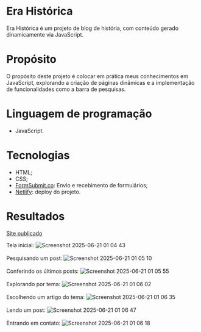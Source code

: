 # Era Histórica
Era Histórica é um projeto de blog de história, com conteúdo gerado dinamicamente via JavaScript.

# Propósito
O propósito deste projeto é colocar em prática meus conhecimentos em JavaScript, explorando a criação de páginas dinâmicas e a implementação de funcionalidades como a barra de pesquisas.

# Linguagem de programação
- JavaScript.

# Tecnologias
- HTML;
- CSS;
- [FormSubmit.co](https://formsubmit.co/): Envio e recebimento de formulários;
- [Netlify](https://www.netlify.com/): deploy do projeto.

# Resultados
[Site publicado](https://erahistorica.netlify.app/)

Tela inicial:
![Screenshot 2025-06-21 01 04 43](https://github.com/user-attachments/assets/fdeab685-d022-4a46-82a9-951a7d885ad5)<br><br>
Pesquisando um post:
![Screenshot 2025-06-21 01 05 10](https://github.com/user-attachments/assets/b707396e-4509-4be5-b5dd-221011414431)<br><br>
Conferindo os últimos posts:
![Screenshot 2025-06-21 01 05 55](https://github.com/user-attachments/assets/49460bd7-5c93-4d4b-aaa7-99c064955506)<br><br>
Explorando por tema:
![Screenshot 2025-06-21 01 06 02](https://github.com/user-attachments/assets/0234dc0b-6ec5-4a27-991a-665c040ddd91)<br><br>
Escolhendo um artigo do tema:
![Screenshot 2025-06-21 01 06 35](https://github.com/user-attachments/assets/cb6c1eb2-e61f-48eb-a2f4-eb1de976337a)<br><br>
Lendo um post:
![Screenshot 2025-06-21 01 06 47](https://github.com/user-attachments/assets/678c0cae-b6c7-48f4-981b-4d4059a63a8e)<br><br>
Entrando em contato:
![Screenshot 2025-06-21 01 06 18](https://github.com/user-attachments/assets/f6d328b3-93a5-4bba-9b3d-5dd2fe36aea3)<br><br>


